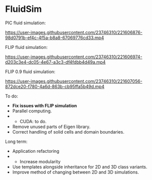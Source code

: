 # FluidSim

PIC fluid simulation:

https://user-images.githubusercontent.com/23746310/221606876-98d0791b-ef4c-4f5a-b8a8-67069776cd33.mp4

FLIP fluid simulation:

https://user-images.githubusercontent.com/23746310/221606974-d203c3e4-dc05-4e67-a3c3-df4fdbb4d49a.mp4

FLIP 0.9 fluid simulation:

https://user-images.githubusercontent.com/23746310/221607056-872dce20-f780-4a6d-863b-cb95ffa5b49d.mp4

To do:
 - **Fix issues with FLIP simulation**
 - Parallel computing.
 - - CUDA: to do.
 - Remove unused parts of Eigen library.
 - Correct handling of solid cells and domain boundaries.
 

Long term:
 - Application refactoring
 - - Increase modularity
 - Use templates alongside inheritance for 2D and 3D class variants.
 - Improve method of changing between 2D and 3D simulations.
